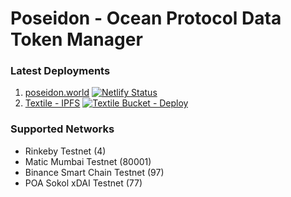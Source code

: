 # Poseidon  - Ocean Protocol Data Token Manager

### Latest Deployments

1. [poseidon.world](https://poseidon.world/) [![Netlify Status](https://api.netlify.com/api/v1/badges/60c92861-61a0-4d72-8d95-ab7e9b46a788/deploy-status)](https://poseidon.world/)
2. [Textile - IPFS](https://ipfs.io/ipns/bafzbeif6vm3fxs222nkqfifikz6qfefoyvcsvx3vtcx46jmss3dw4narjy/index.html) [![Textile Bucket - Deploy](https://github.com/anudit/poseidon/workflows/Textile%20Bucket%20-%20Deploy/badge.svg)](https://ipfs.io/ipns/bafzbeif6vm3fxs222nkqfifikz6qfefoyvcsvx3vtcx46jmss3dw4narjy/index.html)

### Supported Networks

  - Rinkeby Testnet (4)
  - Matic Mumbai Testnet (80001)
  - Binance Smart Chain Testnet (97)
  - POA Sokol xDAI Testnet (77)


